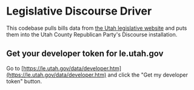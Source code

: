 # Legislative Discourse Driver

This codebase pulls bills data from [the Utah legislative website](https://le.utah.gov) and puts them into the Utah County Republican Party's Discourse installation.

## Get your developer token for le.utah.gov

Go to [https://le.utah.gov/data/developer.htm](https://le.utah.gov/data/developer.htm) and click the "Get my developer token" button.